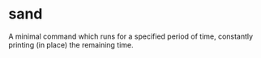 # sand

A minimal command which runs for a specified period of time, constantly printing (in place) the remaining time.
